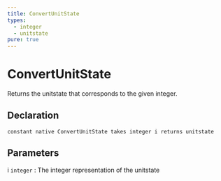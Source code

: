 ```yaml
---
title: ConvertUnitState
types:
  - integer
  - unitstate
pure: true
---
```


# ConvertUnitState
Returns the unitstate that corresponds to the given integer.

## Declaration

```jass
constant native ConvertUnitState takes integer i returns unitstate
```

## Parameters
i `integer`
: The integer representation of the unitstate
